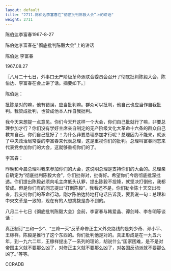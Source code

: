 ```yaml
---
layout: default
title: "2711.陈伯达李富春在“彻底批判陈毅大会”上的讲话"
weight: 2711
---
```


陈伯达李富春1967-8-27

陈伯达李富春在"彻底批判陈毅大会"上的讲话

陈伯达 李富春

1967.08.27

〖八月二十七日，外事口无产阶级革命派联合委员会召开了彻底批判陈毅大会，陈伯达、李富春在会上讲了话。摘要如下。〗

陈伯达：

批陈是对的嘛，他有错误，应当批判嘛。群众可以批判，他自己也应当作自我批判。我赞成批判，也赞成他本人作自我批判。

我今天来想提一点意见。你们今天开这样一个大会，你们自己批就行了嘛，非要总理参加才行？你们没有学好主席亲自制定的无产阶级文化大革命十六条的群众自己教育自己。你们自己批好了！为什么非要总理参加才行呢？总理因为不能来，就派了中央政治局常委的李富春来代表总理，这是重视你们的批判。总理叫富春同志来代表党参加你们的大会，这就够重视你们的了。

李富春：

昨晚和今晨总理叫我来参加你们的大会，这说明总理是支持你们的大会的。总理亲自确定为“彻底批判陈毅大会”，你们批得对，批得好。希望你们今后彻底批深批透。你们提出陈毅必须向毛主席低头认罪，提出陈毅不投降，就坚决打倒他，我都赞成。但是你们有的同志提出“打倒陈毅”，我看还不是，你们勒令陈十天交出检查，我支持你们的革命行动。刚才陈伯达特地打电话告诉我，要我说一句：总理和中央文革是一致的，现在有的人想挑拨是办不到的。

八月二十七日《彻底批判陈毅大会》会前，李富春与韩爱晶、谭剑峰、李冬明等谈话：

真正制订“三和一少”、“三降一灭”反革命修正主义外交路线的是刘少奇、邓小平、王稼祥。陈毅是推行了这个东西的。你们批判他是对的。真正形成是在一九五六年，到一九六二年，王稼祥提出了一系列的理论，胡说什么“国家困难，是不是对帝国主义就不要那么凶了，对修正主义就不要那么凶了，对各国反动派就不要那么凶了。”等等。

CCRADB


